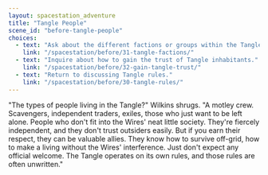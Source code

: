 ```yaml
---
layout: spacestation_adventure
title: "Tangle People"
scene_id: "before-tangle-people"
choices:
  - text: "Ask about the different factions or groups within the Tangle."
    link: "/spacestation/before/31-tangle-factions/"
  - text: "Inquire about how to gain the trust of Tangle inhabitants."
    link: "/spacestation/before/32-gain-tangle-trust/"
  - text: "Return to discussing Tangle rules."
    link: "/spacestation/before/30-tangle-rules/"
---
```


"The types of people living in the Tangle?" Wilkins shrugs. "A motley crew. Scavengers, independent traders, exiles, those who just want to be left alone. People who don't fit into the Wires' neat little society. They're fiercely independent, and they don't trust outsiders easily. But if you earn their respect, they can be valuable allies. They know how to survive off-grid, how to make a living without the Wires' interference. Just don't expect any official welcome. The Tangle operates on its own rules, and those rules are often unwritten."
